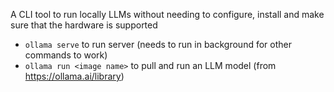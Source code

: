 A CLI tool to run locally LLMs without needing to configure, install and make sure that the hardware is supported
- `ollama serve` to run server (needs to run in background for other commands to work)
- `ollama run <image name>` to pull and run an LLM model (from https://ollama.ai/library)
